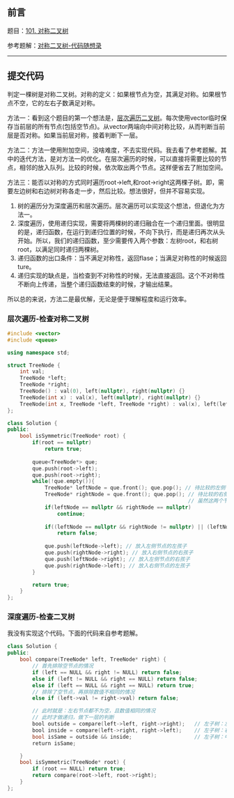 ## 前言

题目：[101. 对称二叉树](https://leetcode-cn.com/problems/symmetric-tree/)

参考题解：[对称二叉树-代码随想录](https://github.com/youngyangyang04/leetcode-master/blob/master/problems/0101.%E5%AF%B9%E7%A7%B0%E4%BA%8C%E5%8F%89%E6%A0%91.md)

---

## 提交代码

判定一棵树是对称二叉树。对称的定义：如果根节点为空，其满足对称。如果根节点不空，它的左右子数满足对称。

方法一：看到这个题目的第一个想法是，[层次遍历二叉树](https://blog.csdn.net/sinat_38816924/article/details/120312870)。每次使用vector临时保存当前层的所有节点(包括空节点)。从vector两端向中间对称比较，从而判断当前层是否对称。如果当前层对称，接着判断下一层。

方法二：方法一使用附加空间，没啥难度，不去实现代码。我去看了参考题解。其中的迭代方法，是对方法一的优化。在层次遍历的时候，可以直接将需要比较的节点，相邻的放入队列。比较的时候，依次取出两个节点。这样便省去了附加空间。

方法三：能否以对称的方式同时遍历root->left,和root->right这两棵子树。即，需要左边树和右边树对称各走一步，然后比较。想法很好，但并不容易实现。

1. 树的遍历分为深度遍历和层次遍历。层次遍历可以实现这个想法，但退化为方法一。
2. 深度遍历，使用递归实现，需要将两棵树的递归融合在一个递归里面。很明显的是，递归函数，在运行到递归位置的时候，不向下执行，而是递归再次从头开始。所以，我们的递归函数，至少需要传入两个参数：左树root，和右树root，以满足同时递归两棵树。
3. 递归函数的出口条件：当不满足对称性，返回flase；当满足对称性的时候返回ture。
4. 递归实现的缺点是，当检查到不对称性的时候，无法直接返回。这个不对称性不断向上传递，当整个递归函数结束的时候，才输出结果。

所以总的来说，方法二是最优解，无论是便于理解程度和运行效率。

### 层次遍历-检查对称二叉树

```c++
#include <vector>
#include <queue>

using namespace std;

struct TreeNode {
    int val;
    TreeNode *left;
    TreeNode *right;
    TreeNode() : val(0), left(nullptr), right(nullptr) {}
    TreeNode(int x) : val(x), left(nullptr), right(nullptr) {}
    TreeNode(int x, TreeNode *left, TreeNode *right) : val(x), left(left), right(right) {}
};

class Solution {
public:
    bool isSymmetric(TreeNode* root) {
        if(root == nullptr)
            return true;
        
        queue<TreeNode*> que;
        que.push(root->left);
        que.push(root->right);
        while(!que.empty()){
            TreeNode* leftNode = que.front(); que.pop(); // 待比较的左侧节点
            TreeNode* rightNode = que.front(); que.pop(); // 待比较的右侧节点
                                                          // 虽然这两个节点的父节点不相同
            if(leftNode == nullptr && rightNode == nullptr)
                continue;
            
            if((leftNode == nullptr && rightNode != nullptr) || (leftNode != nullptr && rightNode == nullptr) || (leftNode->val != rightNode->val) )
                return false;
            
            que.push(leftNode->left); // 放入左侧节点的左孩子
            que.push(rightNode->right); // 放入右侧节点的右孩子
            que.push(leftNode->right); // 放入左侧节点的右孩子
            que.push(rightNode->left); // 放入右侧节点的左孩子
        }

        return true;
    }
};
```

### 深度遍历-检查二叉树

我没有实现这个代码。下面的代码来自参考题解。

```c++
class Solution {
public:
    bool compare(TreeNode* left, TreeNode* right) {
        // 首先排除空节点的情况
        if (left == NULL && right != NULL) return false;
        else if (left != NULL && right == NULL) return false;
        else if (left == NULL && right == NULL) return true;
        // 排除了空节点，再排除数值不相同的情况
        else if (left->val != right->val) return false;

        // 此时就是：左右节点都不为空，且数值相同的情况
        // 此时才做递归，做下一层的判断
        bool outside = compare(left->left, right->right);   // 左子树：左、 右子树：右
        bool inside = compare(left->right, right->left);    // 左子树：右、 右子树：左
        bool isSame = outside && inside;                    // 左子树：中、 右子树：中 （逻辑处理）
        return isSame;

    }
    bool isSymmetric(TreeNode* root) {
        if (root == NULL) return true;
        return compare(root->left, root->right);
    }
};
```